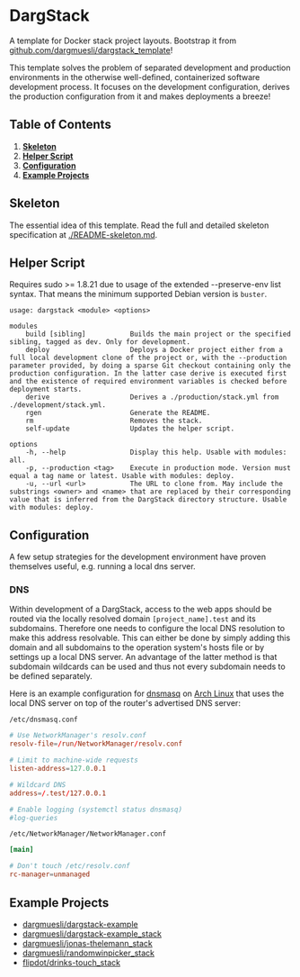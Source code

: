 # DargStack

A template for Docker stack project layouts.
Bootstrap it from [github.com/dargmuesli/dargstack_template](https://github.com/dargmuesli/dargstack_template)!

This template solves the problem of separated development and production environments in the otherwise well-defined, containerized software development process.
It focuses on the development configuration, derives the production configuration from it and makes deployments a breeze!


## Table of Contents

1. **[Skeleton](#skeleton)**
1. **[Helper Script](#helper-script)**
1. **[Configuration](#configuration)**
1. **[Example Projects](#example-projects)**


## Skeleton

The essential idea of this template.
Read the full and detailed skeleton specification at [./README-skeleton.md](./README-skeleton.md).


## Helper Script

Requires sudo >= 1.8.21 due to usage of the extended --preserve-env list syntax.
That means the minimum supported Debian version is `buster`.

```
usage: dargstack <module> <options>

modules
    build [sibling]           Builds the main project or the specified sibling, tagged as dev. Only for development.
    deploy                    Deploys a Docker project either from a full local development clone of the project or, with the --production parameter provided, by doing a sparse Git checkout containing only the production configuration. In the latter case derive is executed first and the existence of required environment variables is checked before deployment starts.
    derive                    Derives a ./production/stack.yml from ./development/stack.yml.
    rgen                      Generate the README.
    rm                        Removes the stack.
    self-update               Updates the helper script.

options
    -h, --help                Display this help. Usable with modules: all.
    -p, --production <tag>    Execute in production mode. Version must equal a tag name or latest. Usable with modules: deploy.
    -u, --url <url>           The URL to clone from. May include the substrings <owner> and <name> that are replaced by their corresponding value that is inferred from the DargStack directory structure. Usable with modules: deploy.
```


## Configuration

A few setup strategies for the development environment have proven themselves useful, e.g. running a local dns server.


### DNS

Within development of a DargStack, access to the web apps should be routed via the locally resolved domain `[project_name].test` and its subdomains.
Therefore one needs to configure the local DNS resolution to make this address resolvable.
This can either be done by simply adding this domain and all subdomains to the operation system's hosts file or by settings up a local DNS server.
An advantage of the latter method is that subdomain wildcards can be used and thus not every subdomain needs to be defined separately.

Here is an example configuration for [dnsmasq](https://en.wikipedia.org/wiki/Dnsmasq) on [Arch Linux](https://www.archlinux.org/) that uses the local DNS server on top of the router's advertised DNS server:

`/etc/dnsmasq.conf`
```conf
# Use NetworkManager's resolv.conf
resolv-file=/run/NetworkManager/resolv.conf

# Limit to machine-wide requests
listen-address=127.0.0.1

# Wildcard DNS
address=/.test/127.0.0.1

# Enable logging (systemctl status dnsmasq)
#log-queries
```

`/etc/NetworkManager/NetworkManager.conf`
```conf
[main]

# Don't touch /etc/resolv.conf
rc-manager=unmanaged
```


## Example Projects

- [dargmuesli/dargstack-example](https://github.com/dargmuesli/dargstack-example/)
- [dargmuesli/dargstack-example_stack](https://github.com/dargmuesli/dargstack-example_stack/)
- [dargmuesli/jonas-thelemann_stack](https://github.com/dargmuesli/jonas-thelemann_stack/)
- [dargmuesli/randomwinpicker_stack](https://github.com/dargmuesli/randomwinpicker_stack/)
- [flipdot/drinks-touch_stack](https://github.com/flipdot/drinks-touch_stack/)
